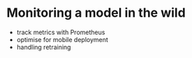 # Monitoring a model in the wild

- track metrics with Prometheus
- optimise for mobile deployment
- handling retraining
